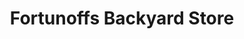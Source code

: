 ---
title: "Fortunoffs Backyard Store"
url: /royal-palm-beach/fortunoffs-backyard-store/
shop: Möbel
---